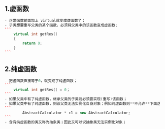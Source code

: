 ## 1.虚函数
~~~C++
- 正常函数前面加上 virtual就变成虚函数了；
- 子类想要重写父类的某个函数，必须将父类中的该函数变成虚函数;
```
	virtual int getRes()
	{
		return 0;
	}
```
~~~
## 2.纯虚函数
~~~C++
- 把虚函数直接等于0，就变成了纯虚函数；
```
    virtual int getRes() = 0；
```
- 如果父类中有了纯虚函数，继承父类的子类则必须要实现(重写)该函数；
- 如果父类中有了纯虚函数，则该父类无法实例化自身对象；例如纯虚函数则**不允许**下面这样操作：
```
        AbstractCalculator * c1 = new AbstractCalculator;
```
- 含有纯虚函数的类又称为抽象类；因此又可以说抽象类无法实例化对象；
~~~
